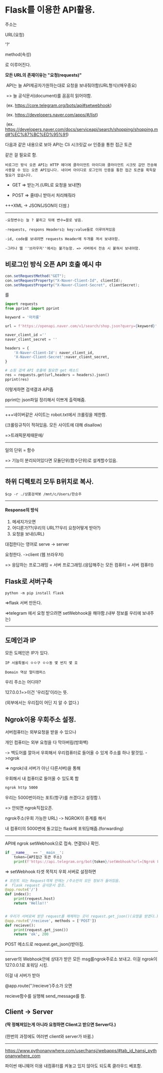 # Flask를 이용한 API활용.



주소는



URL(요청)

'?'

method(속성)



로 이루어진다.



**모든 URL의 존재이유는 "요청(requests)"**

​	API는 늘 API제공자가원하는대로 요청을 보내줘야함(URL형식)(매우중요) 

​	=> 늘 공식문서(document)를 꼼꼼히 읽어야함.

​	(ex. https://core.telegram.org/bots/api#setwebhook)

​	(ex. https://developers.naver.com/apps/#/list)

​	(ex. https://developers.naver.com/docs/serviceapi/search/shopping/shopping.md#%EC%87%BC%ED%95%91)



다음과 같은 내용으로 보아 API는 Cli 시크릿값 or 인증을 통한 접근 토큰

같은 걸 필요로 함.

```
비로그인 방식 오픈 API는 HTTP 헤더에 클라이언트 아이디와 클라이언트 시크릿 값만 전송해 사용할 수 있는 오픈 API입니다. 네이버 아이디로 로그인의 인증을 통한 접근 토큰을 획득할 필요가 없습니다.
```

* GET  =>  받는거.(URL로 요청을 보내면)

* POST  =>  줄테니 받아서 처리해줘라

+++XML -> JSON(JSON이 더쌈.)

---


```
-요청변수는 늘 ? 붙히고 뒤에 변수=꼴로 넣음.

-requests, respons Headers는 key:value들로 이루어져있음

-id, code를 보내려면 requests Header에 두개를 껴서 보내야함.

-그러나 웹 ''브라우저''에서는 불가능함. => 서버에서 전송 시 붙혀서 보내야함.
```



## 비로그인 방식 오픈 API 호출 예시 中

```java
con.setRequestMethod("GET");
con.setRequestProperty("X-Naver-Client-Id", clientId);
con.setRequestProperty("X-Naver-Client-Secret", clientSecret);
```

를

```python
import requests
from pprint import pprint

keyword = '마카롱'

url = f'https://openapi.naver.com/v1/search/shop.json?query={keyword}'

naver_client_id =''
naver_client_secret = ''

headers = {
    'X-Naver-Client-Id': naver_client_id,
    'X-Naver-Client-Secret':naver_client_secret,
}

# 쇼핑 검색 API 호출에 필요한 get 메소드 
res = requests.get(url,headers = headers).json()
pprint(res)
```

이렇게하면 검색결과 API줌

pprint는 json파일 정리해서 이쁘게 출력해줌.

---

+++네이버같은 사이트는 robot.txt에서 크롤링을 제한함.

(크롤링규칙이 적혀있음. 모든 사이트에 대해 disallow)

=>트래픽문제때문에/

---



일의 단위 = 함수

=> 기능이 분리되어있다면 모듈단위(함수단위)로 설계할수있음.



---

## 하위 디렉토리 모두 B위치로 복사.

```
$cp -r ./상품검색봇 /mnt/c/Users/한승주
```


---



#### Response의 방식

1. 메세지가오면
2. 어디론가??(우리의 URL??우리 요청어떻게 받아?)
3. 요청을 보내(URL)



대접한다는 영어로 serve -> server

요청한다. ->client (웹 브라우저)

=> 응답하는 프로그래밍 = 서버 프로그래밍.(응답해주는 모든 컴퓨터 = 서버 컴퓨터)



## Flask로 서버구축
```
python -m pip install flask
```

=>flask 서버 만든다.



=>telegram 에서 요청 받으려면 setWebhook을 해야함.(내부 정보를 우리에 보내주는)

---

## 도메인과 IP



모든 도메인은 IP가 있다.


```
IP 서울특별시 ㅇㅇ구 ㅇㅇ동 몇 번지 몇 호

Domain 역삼 멀티캠퍼스
```


우리 주소는 어디야?

127.0.0.1=>이건 '우리집'이라는 뜻.

(외부에서는 우리집이 어딘 지 알 수 없다.)



## Ngrok이용 우회주소 설정.

서버컴퓨터는 외부요청을 받을 수 있으나

개인 컴퓨터는 외부 요청을 다 막아버림(방화벽)

-> 백도어를 깔아서 우회해서 우리컴퓨터로 들어올 수 있게 주소를 하나 팔것임. ->ngrok



=> ngrok(내 서버가 아닌 다른서버)을 통해 

우회해서 내 컴퓨터로 들어올 수 있도록 함

```bash
ngrok http 5000
```

우리는 5000번이라는 포트(항구)를 쓰겠다고 설정함.\

=> 안되면 ngrok직접오픈.



ngrok주소(우회 가능한 URL) -> NGROK이 중계를 해서

내 컴퓨터의 5000번에 돌고있는 flask에 포워딩해줌.(forwarding)



---

API에 ngrok setWebhook으로 접속. 연결되나 확인.

```python
if __name__  == '__main__':
    token={API접근 토큰 주소}
    print(f'https://api.telegram.org/bot{token}/setWebhook?url=[Ngrok Forwarding 주소]')
```

=> setWebhook 타겟 목적지 우회 서버로 설정하면



```python
# 프린트 되는 Request객체 안에는 /주소안의 모든 정보가 들어있음.
#  flask request 공식문서 참조.
@app.route('/')
def index():
    print(request.host)
    return 'Hello!!'


# 우리가 서버로써 받은 request를 해체하는 곳이 request.get_json()(요청을 받겠다.)
@app.route('/recieve', methods = ['POST'])
def recieve():
    print(request.get_json())
    return 'ok', 200
```

POST 메소드로 request.get_json()받아짐.

---

server의 Webhook안에 상대가 받은 모든 msg를ngrok주로소 보내고. 이걸 ngrok이 127.0.0.1로 포워딩 시킹.

이걸 내 서버가 받아

@app.route(''/recieve')주소가 오면

recieve함수를 실행해 send_message를 함.



## Client -> Server

#### (딱 정해져있는게 아니라 요청하면 Client고 받으면 Server다.)

(한번의 과정에도 여러번 client와 server가 바뀜.)



---

https://www.pythonanywhere.com/user/hansj/webapps/#tab_id_hansj_pythonanywhere_com

파이썬 애니웨어 이용 내컴퓨터를 켜놓고 있지 않아도 되도록 클라우드 베포함.

